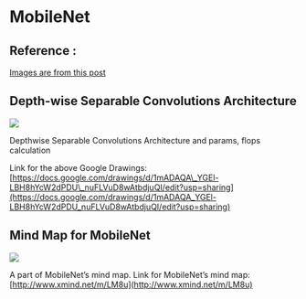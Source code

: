# MobileNet





## Reference : 

[Images are from this post](https://medium.com/@rockyxu399/mobilenet-paper-review-and-model-architecture-7963c22ea528) 

## Depth-wise Separable Convolutions Architecture <a id="aed4"></a>

![](https://miro.medium.com/max/2532/1*NqGhhPBCsS2OG4fGRTmkPQ.png)

Depthwise Separable Convolutions Architecture and params, flops calculation

Link for the above Google Drawings: [https://docs.google.com/drawings/d/1mADAQA\_YGEl-LBH8hYcW2dPDU\_nuFLVuD8wAtbdjuQI/edit?usp=sharing](https://docs.google.com/drawings/d/1mADAQA_YGEl-LBH8hYcW2dPDU_nuFLVuD8wAtbdjuQI/edit?usp=sharing)

## Mind Map for MobileNet <a id="497b"></a>

![](https://miro.medium.com/max/3752/1*EO4HwLjJ9xQIQjhq9nu9TA.png)

A part of MobileNet’s mind map. Link for MobileNet’s mind map: [http://www.xmind.net/m/LM8u](http://www.xmind.net/m/LM8u)


